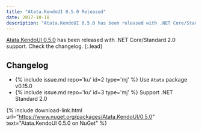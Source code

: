 ```yaml
---
title: "Atata.KendoUI 0.5.0 Released"
date: 2017-10-18
description: "Atata.KendoUI 0.5.0 has been released with .NET Core/Standard 2.0 support. Check the changelog."
---
```


[Atata.KendoUI 0.5.0](https://www.nuget.org/packages/Atata.KendoUI/0.5.0) has been released with .NET Core/Standard 2.0 support. Check the changelog.
{:.lead}

<!--more-->

## Changelog

* {% include issue.md repo='ku' id=2 type='mj' %} Use `Atata` package v0.15.0
* {% include issue.md repo='ku' id=3 type='mj' %} Support .NET Standard 2.0

{% include download-link.html url="https://www.nuget.org/packages/Atata.KendoUI/0.5.0" text="Atata.KendoUI 0.5.0 on NuGet" %}